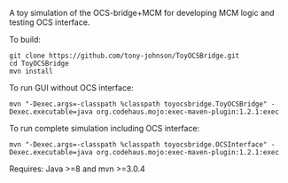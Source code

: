 A toy simulation of the OCS-bridge+MCM for developing MCM logic and testing OCS interface.

To build:

    git clone https://github.com/tony-johnson/ToyOCSBridge.git
    cd ToyOCSBridge
    mvn install
    
To run GUI without OCS interface:

    mvn "-Dexec.args=-classpath %classpath toyocsbridge.ToyOCSBridge" -Dexec.executable=java org.codehaus.mojo:exec-maven-plugin:1.2.1:exec

To run complete simulation including OCS interface:

    mvn "-Dexec.args=-classpath %classpath toyocsbridge.OCSInterface" -Dexec.executable=java org.codehaus.mojo:exec-maven-plugin:1.2.1:exec

Requires: Java >=8 and mvn >=3.0.4
